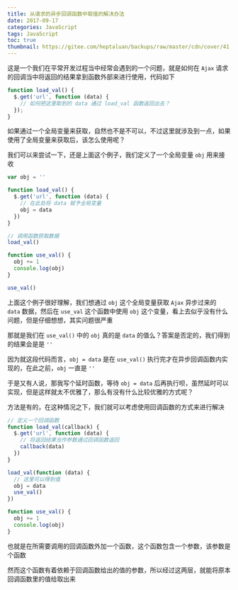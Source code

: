```yaml
---
title: 从请求的异步回调函数中取值的解决办法
date: 2017-09-17
categories: JavaScript
tags: JavaScript
toc: true
thumbnail: https://gitee.com/heptaluan/backups/raw/master/cdn/cover/41.jpg
---
```


这是一个我们在平常开发过程当中经常会遇到的一个问题，就是如何在 `Ajax` 请求的回调当中将返回的结果拿到函数外部来进行使用，代码如下

<!--more-->

```js
function load_val() {
  $.get('url', function (data) {
    // 如何把这里取到的 data 通过 load_val 函数返回出去？
  });
}
```

如果通过一个全局变量来获取，自然也不是不可以，不过这里就涉及到一点，如果使用了全局变量来获取后，该怎么使用呢？

我们可以来尝试一下，还是上面这个例子，我们定义了一个全局变量 `obj` 用来接收

```js
var obj = ''

function load_val() {
  $.get('url', function (data) {
    // 在此处将 data 赋予全局变量
    obj = data
  })
}

// 调用函数获取数据
load_val()

function use_val() {
  obj += 1
  console.log(obj)
}

use_val()
```

上面这个例子很好理解，我们想通过 `obj` 这个全局变量获取 `Ajax` 异步过来的 `data` 数据，然后在 `use_val` 这个函数中使用 `obj` 这个变量，看上去似乎没有什么问题，但是仔细想想，其实问题很严重

那就是我们在 `use_val()` 中的 `obj` 真的是 `data` 的值么？答案是否定的，我们得到的结果会是是 `''`

因为就这段代码而言，`obj = data` 是在 `use_val()` 执行完才在异步回调函数内实现的，在此之前，`obj` 一直是 `''`

于是又有人说，那我写个延时函数，等待 `obj = data` 后再执行呗，虽然延时可以实现，但是这样就太不优雅了，那么有没有什么比较优雅的方式呢？

方法是有的，在这种情况之下，我们就可以考虑使用回调函数的方式来进行解决

```js
// 定义一个回调函数
function load_val(callback) {
  $.get('url', function (data) {
    // 将返回结果当作参数通过回调函数返回
    callback(data)
  })
}

load_val(function (data) {
  // 这里可以得到值
  obj = data
  use_val()
})

function use_val() {
  obj += 1
  console.log(obj)
}
```

也就是在所需要调用的回调函数外加一个函数，这个函数包含一个参数，该参数是个函数

然而这个函数有着依赖于回调函数给出的值的参数，所以经过这两层，就能将原本回调函数里的值给取出来